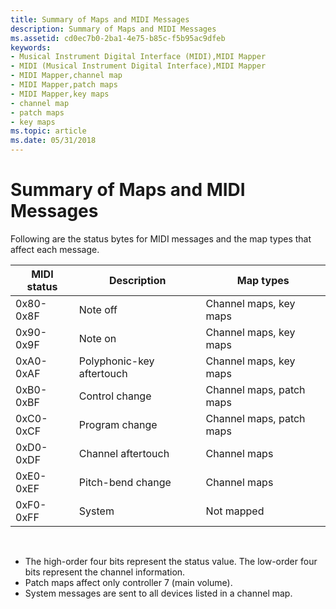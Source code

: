```yaml
---
title: Summary of Maps and MIDI Messages
description: Summary of Maps and MIDI Messages
ms.assetid: cd0ec7b0-2ba1-4e75-b85c-f5b95ac9dfeb
keywords:
- Musical Instrument Digital Interface (MIDI),MIDI Mapper
- MIDI (Musical Instrument Digital Interface),MIDI Mapper
- MIDI Mapper,channel map
- MIDI Mapper,patch maps
- MIDI Mapper,key maps
- channel map
- patch maps
- key maps
ms.topic: article
ms.date: 05/31/2018
---
```


# Summary of Maps and MIDI Messages

Following are the status bytes for MIDI messages and the map types that affect each message.



| MIDI status | Description               | Map types                |
|-------------|---------------------------|--------------------------|
| 0x80-0x8F   | Note off                  | Channel maps, key maps   |
| 0x90-0x9F   | Note on                   | Channel maps, key maps   |
| 0xA0-0xAF   | Polyphonic-key aftertouch | Channel maps, key maps   |
| 0xB0-0xBF   | Control change            | Channel maps, patch maps |
| 0xC0-0xCF   | Program change            | Channel maps, patch maps |
| 0xD0-0xDF   | Channel aftertouch        | Channel maps             |
| 0xE0-0xEF   | Pitch-bend change         | Channel maps             |
| 0xF0-0xFF   | System                    | Not mapped               |



 

-   The high-order four bits represent the status value. The low-order four bits represent the channel information.
-   Patch maps affect only controller 7 (main volume).
-   System messages are sent to all devices listed in a channel map.

 

 




